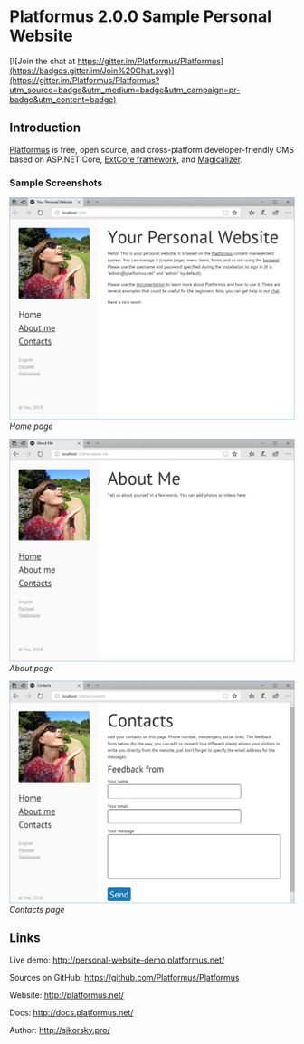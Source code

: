 # Platformus 2.0.0 Sample Personal Website

[![Join the chat at https://gitter.im/Platformus/Platformus](https://badges.gitter.im/Join%20Chat.svg)](https://gitter.im/Platformus/Platformus?utm_source=badge&utm_medium=badge&utm_campaign=pr-badge&utm_content=badge)

## Introduction

[Platformus](https://github.com/Platformus/Platformus) is free, open source, and cross-platform developer-friendly CMS
based on ASP.NET Core, [ExtCore framework](https://github.com/ExtCore/ExtCore),
and [Magicalizer](https://github.com/Magicalizer/Magicalizer).

### Sample Screenshots

![Home page](home_page.png)
*Home page*

![About page](about_page.png)
*About page*

![Contacts page](contacts_page.png)
*Contacts page*

## Links

Live demo: http://personal-website-demo.platformus.net/

Sources on GitHub: https://github.com/Platformus/Platformus

Website: http://platformus.net/

Docs: http://docs.platformus.net/

Author: http://sikorsky.pro/
